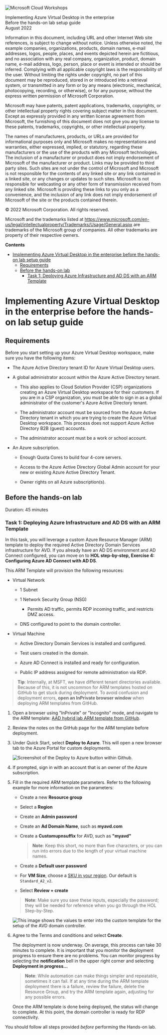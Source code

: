 ![Microsoft Cloud Workshops](https://github.com/Microsoft/MCW-Template-Cloud-Workshop/raw/main/Media/ms-cloud-workshop.png "Microsoft Cloud Workshops")

<div class="MCWHeader1">
Implementing Azure Virtual Desktop in the enterprise
</div>

<div class="MCWHeader2">
Before the hands-on lab setup guide
</div>

<div class="MCWHeader3">
August 2022
</div>

Information in this document, including URL and other Internet Web site references, is subject to change without notice. Unless otherwise noted, the example companies, organizations, products, domain names, e-mail addresses, logos, people, places, and events depicted herein are fictitious, and no association with any real company, organization, product, domain name, e-mail address, logo, person, place or event is intended or should be inferred. Complying with all applicable copyright laws is the responsibility of the user. Without limiting the rights under copyright, no part of this document may be reproduced, stored in or introduced into a retrieval system, or transmitted in any form or by any means (electronic, mechanical, photocopying, recording, or otherwise), or for any purpose, without the express written permission of Microsoft Corporation.

Microsoft may have patents, patent applications, trademarks, copyrights, or other intellectual property rights covering subject matter in this document. Except as expressly provided in any written license agreement from Microsoft, the furnishing of this document does not give you any license to these patents, trademarks, copyrights, or other intellectual property.

The names of manufacturers, products, or URLs are provided for informational purposes only and Microsoft makes no representations and warranties, either expressed, implied, or statutory, regarding these manufacturers or the use of the products with any Microsoft technologies. The inclusion of a manufacturer or product does not imply endorsement of Microsoft of the manufacturer or product. Links may be provided to third party sites. Such sites are not under the control of Microsoft and Microsoft is not responsible for the contents of any linked site or any link contained in a linked site, or any changes or updates to such sites. Microsoft is not responsible for webcasting or any other form of transmission received from any linked site. Microsoft is providing these links to you only as a convenience, and the inclusion of any link does not imply endorsement of Microsoft of the site or the products contained therein.

© 2022 Microsoft Corporation. All rights reserved.

Microsoft and the trademarks listed at <https://www.microsoft.com/en-us/legal/intellectualproperty/Trademarks/Usage/General.aspx> are trademarks of the Microsoft group of companies. All other trademarks are property of their respective owners.

**Contents**

<!-- TOC -->

- [Implementing Azure Virtual Desktop in the enterprise before the hands-on lab setup guide](#implementing-azure-virtual-desktop-in-the-enterprise-before-the-hands-on-lab-setup-guide)
  - [Requirements](#requirements)
  - [Before the hands-on lab](#before-the-hands-on-lab)
    - [Task 1: Deploying Azure Infrastructure and AD DS with an ARM Template](#task-1-deploying-azure-infrastructure-and-ad-ds-with-an-arm-template)

<!-- /TOC -->

# Implementing Azure Virtual Desktop in the enterprise before the hands-on lab setup guide

## Requirements

Before you start setting up your Azure Virtual Desktop workspace, make sure you have the following items:

- The Azure Active Directory tenant ID for Azure Virtual Desktop users.

- A global administrator account within the Azure Active Directory tenant.

  - This also applies to Cloud Solution Provider (CSP) organizations creating an Azure Virtual Desktop workspace for their customers. If you are in a CSP organization, you must be able to sign in as a global administrator of the customer's Azure Active Directory tenant.

  - The administrator account must be sourced from the Azure Active Directory tenant in which you are trying to create the Azure Virtual Desktop workspace. This process does not support Azure Active Directory B2B (guest) accounts.

  - The administrator account must be a work or school account.

- An Azure subscription.

  - Enough Quota Cores to build four 4-core servers.

  - Access to the Azure Active Directory Global Admin account for your new or existing Azure Active Directory Tenant.

  - Owner rights on all Azure subscription(s).

## Before the hands-on lab

Duration:  45 minutes

### Task 1: Deploying Azure Infrastructure and AD DS with an ARM Template

In this task, you will leverage a custom Azure Resource Manager (ARM) template to deploy the required Active Directory Domain Services infrastructure for AVD. If you already have an AD DS environment and AD Connect configured, you can move on to **HOL step-by-step, Exercise 4: Configuring Azure AD Connect with AD DS**.

This ARM Template will provision the following resources:

- Virtual Network

  - 1 Subnet

  - 1 Network Security Group (NSG)

    - Permits AD traffic, permits RDP incoming traffic, and restricts DMZ access.

  - DNS configured to point to the domain controller.

- Virtual Machine

  - Active Directory Domain Services is installed and configured.

  - Test users created in the domain.

  - Azure AD Connect is installed and ready for configuration.

  - Public IP address assigned for remote administration via RDP.

> **Tip**: Internally, at MSFT, we have different tenant directories available. Because of this, it is not uncommon for ARM templates hosted on GitHub to get stuck during deployment. To avoid confusion and deployment errors, **open an InPrivate browser window** when deploying ARM templates from GitHub.

1. Open a browser using "InPrivate" or "Incognito" mode, and navigate to the ARM template: [AAD hybrid lab ARM template from GitHub](https://github.com/microsoft/MCW-Implementing-Azure-Virtual-Desktop-in-the-enterprise/tree/main/Hands-on%20lab/resources/HybridAD).

2. Review the notes on the GitHub page for the ARM template before deployment.

3. Under Quick Start, select **Deploy to Azure**. This will open a new browser tab to the Azure Portal for custom deployments.

    ![Screenshot of the Deploy to Azure button within Github.](images/deploy-to-azure.png "Deploy to Azure button")

4. If prompted, sign in with an account that is an owner of the Azure subscription.

5. Fill in the required ARM template parameters. Refer to the following example for more information on the parameters:

    - Create a new **Resource group**
    - Select a **Region**
    - Create an **Admin password**
    - Create an **Ad Domain Name**, such as **myavd.com**
    - Create a **Customupnsuffix** for AVD, such as **"myavd"**

      >**Note**: Keep this short, no more than five characters, or you can run into errors due to the length of your virtual machine names.

    - Create a **Default user password**
    - For **VM Size**, choose a [SKU in your region](https://azure.microsoft.com/global-infrastructure/services/?products=virtual-machines). Our default is `Standard_A2_v2`.
    - Select **Review + create**

    >**Note**: Make sure you save these inputs, especially the password; they will be needed for reference when you go through the HOL Step-by-Step.

    ![This image shows the values to enter into the custom template for the setup of the AVD domain controller.](images/avdcustomdeployment.png "Azure Virtual Desktop custom deployment template")

6. Agree to the Terms and conditions and select **Create**.

    The deployment is now underway. On average, this process can take 30 minutes to complete. It is important that you monitor the deployment progress to ensure there are no problems. You can monitor progress by selecting the **notification** bell in the upper right corner and selecting **Deployment in progress...**

    >**Note**: While automation can make things simpler and repeatable, sometimes it can fail. If at any time during the ARM template deployment there is a failure, review the failure, delete the Resource Group, and try the ARM template again, adjusting for any possible errors.

    Once the ARM template is done being deployed, the status will change to complete. At this point, the domain controller is ready for RDP connectivity.

You should follow all steps provided *before* performing the Hands-on lab.

